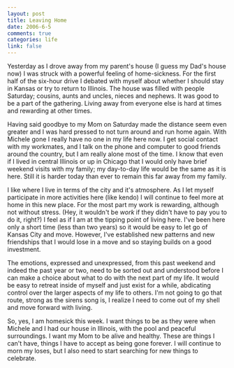 ```yaml
--- 
layout: post
title: Leaving Home
date: 2006-6-5
comments: true
categories: life
link: false
---
```

Yesterday as I drove away from my parent's house (I guess my Dad's house now) I was struck with a powerful feeling of home-sickness. For the first half of the six-hour drive I debated with myself about whether I should stay in Kansas or try to return to Illinois. The house was filled with people Saturday; cousins, aunts and uncles, nieces and nephews. It was good to be a part of the gathering. Living away from everyone else is hard at times and rewarding at other times.

Having said goodbye to my Mom on Saturday made the distance seem even greater and I was hard pressed to not turn around and run home again. With Michele gone I really have no one in my life here now. I get social contact with my workmates, and I talk on the phone and computer to good friends around the country, but I am really alone most of the time. I know that even if I lived in central Illinois or up in Chicago that I would only have brief weekend visits with my family; my day-to-day life would be the same as it is here. Still it is harder today than ever to remain this far away from my family.

I like where I live in terms of the city and it's atmosphere. As I let myself participate in more activities here (like kendo) I will continue to feel more at home in this new place. For the most part my work is rewarding, although not without stress. (Hey, it wouldn't be <i>work</i> if they didn't have to pay you to do it, right?) I feel as if I am at the tipping point of living here. I've been here only a short time (less than two years) so it would be easy to let go of Kansas City and move. However, I've established new patterns and new friendships that I would lose in a move and so staying builds on a good investment.

The emotions, expressed and unexpressed, from this past weekend and indeed the past year or two, need to be sorted out and understood before I can make a choice about what to do with the next part of my life. It would be easy to retreat inside of myself and just exist for a while, abdicating control over the larger aspects of my life to others. I'm not going to go that route, strong as the sirens song is, I realize I need to come out of my shell and move forward with living.

So, yes, I am homesick this week. I want things to be as they were when Michele and I had our house in Illinois, with the pool and peaceful surroundings. I want my Mom to be alive and healthy. These are things I can't have, things I have to accept as being gone forever. I will continue to morn my loses, but I also need to start searching for new things to celebrate.
